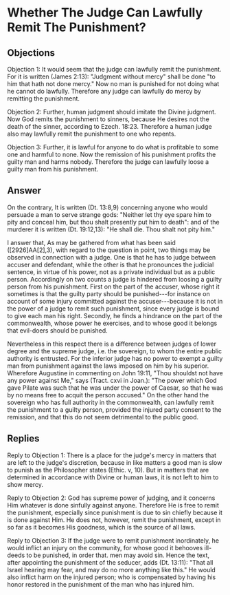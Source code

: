 # Whether The Judge Can Lawfully Remit The Punishment?

## Objections

Objection 1: It would seem that the judge can lawfully remit the punishment. For it is written (James 2:13): "Judgment without mercy" shall be done "to him that hath not done mercy." Now no man is punished for not doing what he cannot do lawfully. Therefore any judge can lawfully do mercy by remitting the punishment.

Objection 2: Further, human judgment should imitate the Divine judgment. Now God remits the punishment to sinners, because He desires not the death of the sinner, according to Ezech. 18:23. Therefore a human judge also may lawfully remit the punishment to one who repents.

Objection 3: Further, it is lawful for anyone to do what is profitable to some one and harmful to none. Now the remission of his punishment profits the guilty man and harms nobody. Therefore the judge can lawfully loose a guilty man from his punishment.

## Answer

On the contrary, It is written (Dt. 13:8,9) concerning anyone who would persuade a man to serve strange gods: "Neither let thy eye spare him to pity and conceal him, but thou shalt presently put him to death": and of the murderer it is written (Dt. 19:12,13): "He shall die. Thou shalt not pity him."

I answer that, As may be gathered from what has been said ([2926]AA[2],3), with regard to the question in point, two things may be observed in connection with a judge. One is that he has to judge between accuser and defendant, while the other is that he pronounces the judicial sentence, in virtue of his power, not as a private individual but as a public person. Accordingly on two counts a judge is hindered from loosing a guilty person from his punishment. First on the part of the accuser, whose right it sometimes is that the guilty party should be punished---for instance on account of some injury committed against the accuser---because it is not in the power of a judge to remit such punishment, since every judge is bound to give each man his right. Secondly, he finds a hindrance on the part of the commonwealth, whose power he exercises, and to whose good it belongs that evil-doers should be punished.

Nevertheless in this respect there is a difference between judges of lower degree and the supreme judge, i.e. the sovereign, to whom the entire public authority is entrusted. For the inferior judge has no power to exempt a guilty man from punishment against the laws imposed on him by his superior. Wherefore Augustine in commenting on John 19:11, "Thou shouldst not have any power against Me," says (Tract. cxvi in Joan.): "The power which God gave Pilate was such that he was under the power of Caesar, so that he was by no means free to acquit the person accused." On the other hand the sovereign who has full authority in the commonwealth, can lawfully remit the punishment to a guilty person, provided the injured party consent to the remission, and that this do not seem detrimental to the public good.

## Replies

Reply to Objection 1: There is a place for the judge's mercy in matters that are left to the judge's discretion, because in like matters a good man is slow to punish as the Philosopher states (Ethic. v, 10). But in matters that are determined in accordance with Divine or human laws, it is not left to him to show mercy.

Reply to Objection 2: God has supreme power of judging, and it concerns Him whatever is done sinfully against anyone. Therefore He is free to remit the punishment, especially since punishment is due to sin chiefly because it is done against Him. He does not, however, remit the punishment, except in so far as it becomes His goodness, which is the source of all laws.

Reply to Objection 3: If the judge were to remit punishment inordinately, he would inflict an injury on the community, for whose good it behooves ill-deeds to be punished, in order that. men may avoid sin. Hence the text, after appointing the punishment of the seducer, adds (Dt. 13:11): "That all Israel hearing may fear, and may do no more anything like this." He would also inflict harm on the injured person; who is compensated by having his honor restored in the punishment of the man who has injured him.